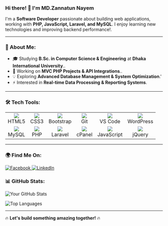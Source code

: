 ### Hi there! 👋 I'm MD.Zannatun Nayem

I'm a **Software Developer** passionate about building web applications, working with **PHP, JavaScript, Laravel, and MySQL**. I enjoy learning new technologies and improving backend performance!.

---

### 🚀 About Me:
- 🎓 Studying **B.Sc. in Computer Science & Engineering** at **Dhaka International University**..
- 🔧 Working on **MVC PHP Projects & API Integrations**..
- 💡 Exploring **Advanced Database Management & System Optimization**.'
- ⚡ Interested in **Real-time Data Processing & Reporting Systems**.

---

### 🛠️ Tech Tools:
<table>
  <tr>
    <td align="center"><img src="https://img.icons8.com/color/48/000000/html-5.png"/><br>HTML5</td>
    <td align="center"><img src="https://img.icons8.com/color/48/000000/css3.png"/><br>CSS3</td>
    <td align="center"><img src="https://img.icons8.com/color/48/000000/bootstrap.png"/><br>Bootstrap</td>
    <td align="center"><img src="https://img.icons8.com/color/48/000000/git.png"/><br>Git</td>
    <td align="center"><img src="https://img.icons8.com/color/48/000000/visual-studio-code-2019.png"/><br>VS Code</td>
    <td align="center"><img src="https://img.icons8.com/ios-filled/48/000000/wordpress.png"/><br>WordPress</td>
  </tr>
  <tr>
    <td align="center"><img src="https://img.icons8.com/color/48/000000/mysql-logo.png"/><br>MySQL</td>
    <td align="center"><img src="https://img.icons8.com/officel/48/000000/php-logo.png"/><br>PHP</td>
    <td align="center"><img src="https://img.icons8.com/color/48/laravel.png"/><br>Laravel</td>
    <td align="center"><img src="https://img.icons8.com/color/48/cpanel.png"/><br>cPanel</td>
    <td align="center"><img src="https://img.icons8.com/fluency/48/000000/javascript.png"/><br>JavaScript</td>
    <td align="center"><img src="https://img.icons8.com/external-those-icons-flat-those-icons/48/external-jquery-programming-and-development-those-icons-flat-those-icons.png"/><br>jQuery</td>
  </tr>
</table>


---

### 🌍 Find Me On:
<p>
  <a href="https://www.facebook.com/profile.php?id=61551127410363" target="_blank">
    <img src="https://img.icons8.com/color/48/000000/facebook-new.png" alt="Facebook"/>
  </a>
  <a href="https://www.linkedin.com/in/nayemulzannat" target="_blank">
    <img src="https://img.icons8.com/color/48/000000/linkedin.png" alt="LinkedIn"/>
  </a>
</p>


### 📊 GitHub Stats:
![Your GitHub Stats](https://github-readme-stats.vercel.app/api?username=Nayemulzannat&show_icons=true&theme=radical)

![Top Languages](https://github-readme-stats.vercel.app/api/top-langs/?username=Nayemulzannat&layout=compact&theme=radical)

---

🔥 **Let's build something amazing together!** 🔥
